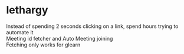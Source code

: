 # lethargy 
Instead of spending 2 seconds clicking on a link, spend hours trying to automate it <br />
Meeting id fetcher and Auto Meeting joining <br />
Fetching only works for glearn


